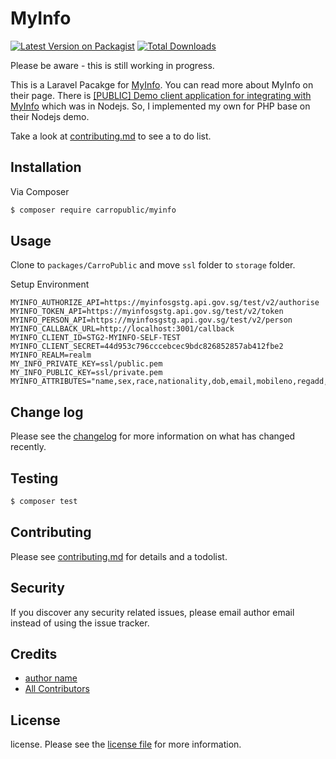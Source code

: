 # MyInfo

[![Latest Version on Packagist][ico-version]][link-packagist]
[![Total Downloads][ico-downloads]][link-downloads]

Please be aware - this is still working in progress.

This is a Laravel Pacakge for [MyInfo](https://www.ndi-api.gov.sg/library/trusted-data/myinfo/introduction). You can read more about MyInfo on their page.
There is [[PUBLIC] Demo client application for integrating with MyInfo](https://github.com/jamesleegovtech/myinfo-demo-app) which was in Nodejs. So, I implemented my own for PHP base on their Nodejs demo.

Take a look at [contributing.md](contributing.md) to see a to do list.

## Installation

Via Composer

``` bash
$ composer require carropublic/myinfo
```

## Usage

Clone to `packages/CarroPublic` and move `ssl` folder to `storage` folder.

Setup Environment

	MYINFO_AUTHORIZE_API=https://myinfosgstg.api.gov.sg/test/v2/authorise
	MYINFO_TOKEN_API=https://myinfosgstg.api.gov.sg/test/v2/token
	MYINFO_PERSON_API=https://myinfosgstg.api.gov.sg/test/v2/person
	MYINFO_CALLBACK_URL=http://localhost:3001/callback
	MYINFO_CLIENT_ID=STG2-MYINFO-SELF-TEST
	MYINFO_CLIENT_SECRET=44d953c796cccebcec9bdc826852857ab412fbe2
	MYINFO_REALM=realm
	MY_INFO_PRIVATE_KEY=ssl/public.pem
	MY_INFO_PUBLIC_KEY=ssl/private.pem
	MYINFO_ATTRIBUTES="name,sex,race,nationality,dob,email,mobileno,regadd,housingtype,hdbtype,marital,edulevel,assessableincome,hanyupinyinname,aliasname,hanyupinyinaliasname,marriedname,cpfcontributions,cpfbalances"

## Change log

Please see the [changelog](changelog.md) for more information on what has changed recently.

## Testing

``` bash
$ composer test
```

## Contributing

Please see [contributing.md](contributing.md) for details and a todolist.

## Security

If you discover any security related issues, please email author email instead of using the issue tracker.

## Credits

- [author name][link-author]
- [All Contributors][link-contributors]

## License

license. Please see the [license file](license.md) for more information.

[ico-version]: https://img.shields.io/packagist/v/carropublic/myinfo.svg?style=flat-square
[ico-downloads]: https://img.shields.io/packagist/dt/carropublic/myinfo.svg?style=flat-square

[link-packagist]: https://packagist.org/packages/carropublic/myinfo
[link-downloads]: https://packagist.org/packages/carropublic/myinfo
[link-travis]: https://travis-ci.org/carropublic/myinfo
[link-styleci]: https://styleci.io/repos/12345678
[link-author]: https://github.com/carropublic
[link-contributors]: ../../contributors]